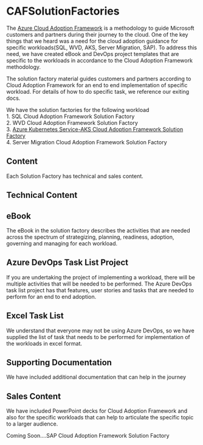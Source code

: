 # CAFSolutionFactories
The [Azure Cloud Adoption Framework](https://azure.microsoft.com/en-us/cloud-adoption-framework) is a methodology to guide Microsoft customers and partners during their journey to the cloud. One of the key things that we heard was a need for the cloud adoption guidance for specific workloads(SQL, WVD, AKS, Server Migration, SAP). To address this need, we have created eBook and DevOps project templates that are specific to the workloads in accordance to the Cloud Adoption Framework methodology. 

The solution factory material guides customers and partners according to Cloud Adoption Framework for an end to end implementation of specific workload. For details of how to do specific task, we reference our exiting docs. 

We have the solution factories for the following workload  
	1. SQL Cloud Adoption Framework Solution Factory  
	2. WVD Cloud Adoption Framework Solution Factory  
	3. [Azure Kubernetes Service-AKS Cloud Adoption Framework Solution Factory](https://github.com/Azure/AKS_CAF_SolutionFactory)  
	4. Server Migration Cloud Adoption Framework Solution Factory  

## Content   
Each Solution Factory has technical and sales content. 

## Technical Content  
## eBook 
The eBook in the solution factory describes the activities that are needed across the spectrum of strategizing, planning, readiness, adoption, governing and managing for each workload. 

## Azure DevOps Task List Project   
If you are undertaking the project of implementing a workload, there will be multiple activities that will be needed to be performed. 
The Azure DevOps task list project has that features, user stories and tasks that are needed to perform for an end to end adoption.  

## Excel Task List  
We understand that everyone may not be using Azure DevOps, so we have supplied the list of task that needs to be performed for implementation of the workloads in excel format.
 
## Supporting Documentation     
We have included additional documentation that can help in the journey


## Sales Content
We have included PowerPoint decks for Cloud Adoption Framework and also for the specific workloads that can help to articulate the specific topic to a larger audience. 



Coming Soon….SAP Cloud Adoption Framework Solution Factory
